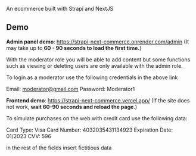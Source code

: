 An ecommerce built with Strapi and NextJS

## Demo
**Admin panel demo**: https://strapi-next-commerce.onrender.com/admin
(It may take up to **60 - 90 seconds to load the first time.**)

With the moderator role you will be able to add content but some functions such as viewing or deleting users are only available with the admin role.

To login as a moderator use the following credentials in the above link

Email: moderator@gmail.com
Password: Moderator1


**Frontend demo**: https://strapi-next-commerce.vercel.app/ 
(If the site does not work, **wait 60-90 seconds and reload the page**.)

To simulate purchases on the web with credit card use the following data:

Card Type: Visa
Card Number: 4032035431134923 
Expiration Date: 01/2023
CVV: 596

in the rest of the fields insert fictitious data



